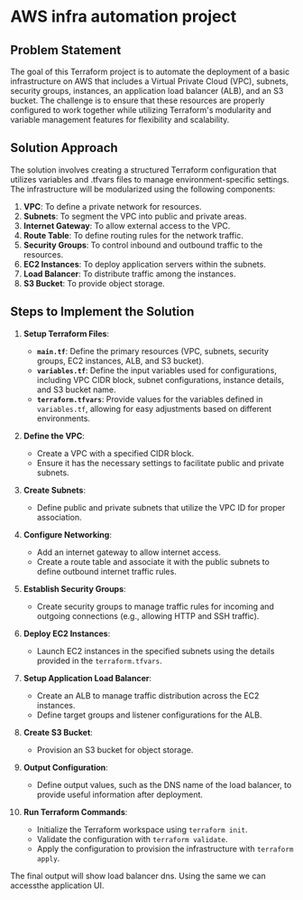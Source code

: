 

# AWS infra automation project

## Problem Statement
The goal of this Terraform project is to automate the deployment of a basic infrastructure on AWS that includes a Virtual Private Cloud (VPC), subnets, security groups, instances, an application load balancer (ALB), and an S3 bucket. The challenge is to ensure that these resources are properly configured to work together while utilizing Terraform's modularity and variable management features for flexibility and scalability.

## Solution Approach
The solution involves creating a structured Terraform configuration that utilizes variables and .tfvars files to manage environment-specific settings. The infrastructure will be modularized using the following components:
1. **VPC**: To define a private network for resources.
2. **Subnets**: To segment the VPC into public and private areas.
3. **Internet Gateway**: To allow external access to the VPC.
4. **Route Table**: To define routing rules for the network traffic.
5. **Security Groups**: To control inbound and outbound traffic to the resources.
6. **EC2 Instances**: To deploy application servers within the subnets.
7. **Load Balancer**: To distribute traffic among the instances.
8. **S3 Bucket**: To provide object storage.

## Steps to Implement the Solution
1. **Setup Terraform Files**:
   - **`main.tf`**: Define the primary resources (VPC, subnets, security groups, EC2 instances, ALB, and S3 bucket).
   - **`variables.tf`**: Define the input variables used for configurations, including VPC CIDR block, subnet configurations, instance details, and S3 bucket name.
   - **`terraform.tfvars`**: Provide values for the variables defined in `variables.tf`, allowing for easy adjustments based on different environments.

2. **Define the VPC**:
   - Create a VPC with a specified CIDR block.
   - Ensure it has the necessary settings to facilitate public and private subnets.

3. **Create Subnets**:
   - Define public and private subnets that utilize the VPC ID for proper association.

4. **Configure Networking**:
   - Add an internet gateway to allow internet access.
   - Create a route table and associate it with the public subnets to define outbound internet traffic rules.

5. **Establish Security Groups**:
   - Create security groups to manage traffic rules for incoming and outgoing connections (e.g., allowing HTTP and SSH traffic).

6. **Deploy EC2 Instances**:
   - Launch EC2 instances in the specified subnets using the details provided in the `terraform.tfvars`.

7. **Setup Application Load Balancer**:
   - Create an ALB to manage traffic distribution across the EC2 instances.
   - Define target groups and listener configurations for the ALB.

8. **Create S3 Bucket**:
   - Provision an S3 bucket for object storage.

9. **Output Configuration**:
   - Define output values, such as the DNS name of the load balancer, to provide useful information after deployment.

10. **Run Terraform Commands**:
    - Initialize the Terraform workspace using `terraform init`.
    - Validate the configuration with `terraform validate`.
    - Apply the configuration to provision the infrastructure with `terraform apply`.

The final output will show load balancer dns. Using the same we can accessthe application UI.
